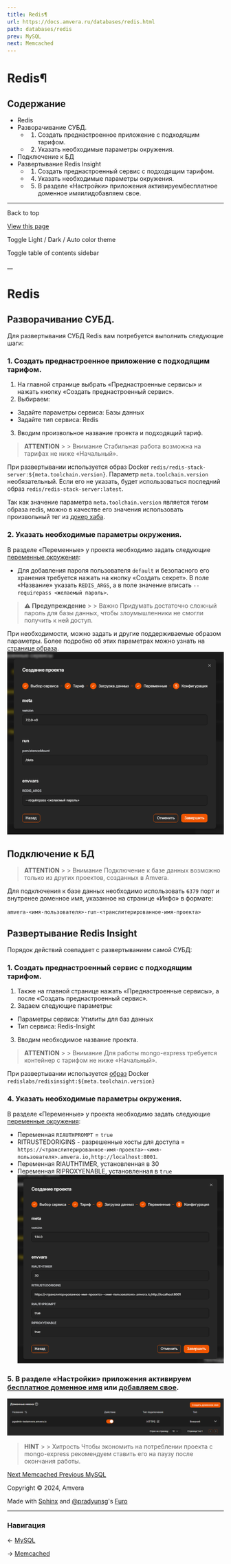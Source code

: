 ```yaml
---
title: Redis¶
url: https://docs.amvera.ru/databases/redis.html
path: databases/redis
prev: MySQL
next: Memcached
---
```


# Redis¶

## Содержание

- Redis
- Разворачивание СУБД.
  - 1. Создать преднастроенное приложение с подходящим тарифом.
  - 2. Указать необходимые параметры окружения.
- Подключение к БД
- Развертывание Redis Insight
  - 1. Создать преднастроенный сервис с подходящим тарифом.
  - 4. Указать необходимые параметры окружения.
  - 5. В разделе «Настройки» приложения активируембесплатное доменное имяилидобавляем свое.

---

Back to top

[ View this page ](<../_sources/databases/redis.md.txt> "View this page")

Toggle Light / Dark / Auto color theme

Toggle table of contents sidebar

__

# Redis

## Разворачивание СУБД.

Для развертывания СУБД Redis вам потребуется выполнить следующие шаги:

### 1\. Создать преднастроенное приложение с подходящим тарифом.
1. На главной странице выбрать «Преднастроенные сервисы» и нажать кнопку «Создать преднастроенный сервис».
2. Выбираем:
* Задайте параметры сервиса: Базы данных
* Задайте тип сервиса: Redis
3. Вводим произвольное название проекта и подходящий тариф.

> **ATTENTION** > > Внимание Стабильная работа возможна на тарифах не ниже «Начальный». 

При развертывании используется образ Docker ``redis/redis-stack-server:${meta.toolchain.version}``. Параметр ``meta.toolchain.version`` необязательный. Если его не указать, будет использоваться последний образ ``redis/redis-stack-server:latest``.

Так как значение параметра ``meta.toolchain.version`` является тегом образа redis, можно в качестве его значения использовать произвольный тег из [докер хаба](<https://hub.docker.com/r/redis/redis-stack-server/tags>).

### 2\. Указать необходимые параметры окружения.

В разделе «Переменные» у проекта необходимо задать следующие [переменные окружения](../applications/configuration/variables.md):
* Для добавления пароля пользователя ``default`` и безопасного его хранения требуется нажать на кнопку «Создать секрет». В поле «Название» указать ``REDIS_ARGS``, а в поле значение вписать ``--requirepass <желаемый пароль>``.

> **⚠️ Предупреждение** > > Важно Придумать достаточно сложный пароль для базы данных, чтобы злоумышленники не смогли получить к ней доступ. 

При необходимости, можно задать и другие поддерживаемые образом параметры. Более подробно об этих параметрах можно узнать на [странице образа](<https://hub.docker.com/r/redis/redis-stack-server>). ![mongo](images/redis_envvars.png)

## Подключение к БД

> **ATTENTION** > > Внимание Подключение к базе данных возможно только из других проектов, созданных в Amvera. 

Для подключения к базе данных необходимо использовать ``6379`` порт и внутренее доменное имя, указанное на странице «Инфо» в формате:

``amvera-<имя-пользователя>-run-<транслитерированное-имя-проекта>``

## Развертывание Redis Insight

Порядок действий совпадает с развертыванием самой СУБД:

### 1\. Создать преднастроенный сервис с подходящим тарифом.
1. Также на главной странице нажать «Преднастроенные сервисы», а после «Создать преднастроенный сервис».
2. Задаем следующие параметры:
* Параметры сервиса: Утилиты для баз данных
* Тип сервиса: Redis-Insight
3. Вводим необходимое название проекта.

> **ATTENTION** > > Внимание Для работы mongo-express требуется контейнер с тарифом не ниже «Начальный». 

При развертывании используется [образ](<https://hub.docker.com/r/redislabs/redisinsight>) Docker ``redislabs/redisinsight:${meta.toolchain.version}``

### 4\. Указать необходимые параметры окружения.

В разделе «Переменные» у проекта необходимо задать следующие [переменные окружения](../applications/configuration/variables.md):
* Переменная ``RIAUTHPROMPT`` = ``true``
* RITRUSTEDORIGINS - разрешенные хосты для доступа = ``https://<транслитерированное-имя-проекта>-<имя-пользователя>.amvera.io,http://localhost:8001``.
* Переменная RIAUTHTIMER, установленная в 30
* Переменная RIPROXYENABLE, установленная в ``true`` ![redis-insight](images/redis-insight.png)

### 5\. В разделе «Настройки» приложения активируем [бесплатное доменное имя](../applications/configuration/network.md#бесплатное-доменное-имя-амвера) или [добавляем свое](../applications/configuration/network.md#свое-доменное-имя).

![db_create](images/pgadmin_domain_2.png)

> **HINT** > > Хитрость Чтобы экономить на потреблении проекта с mongo-express рекомендуем ставить его на паузу после окончания работы. 

[ Next Memcached ](memcached.md) [ Previous MySQL ](mysql.md)

Copyright © 2024, Amvera 

Made with [Sphinx](<https://www.sphinx-doc.org/>) and [@pradyunsg](<https://pradyunsg.me>)'s [Furo](<https://github.com/pradyunsg/furo>)


---

### Навигация

← [MySQL](mysql.md)

→ [Memcached](memcached.md)
